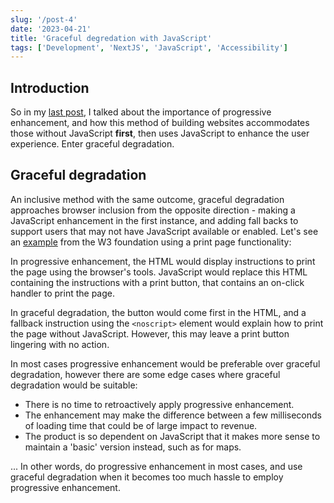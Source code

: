 ```yaml
---
slug: '/post-4'
date: '2023-04-21'
title: 'Graceful degredation with JavaScript'
tags: ['Development', 'NextJS', 'JavaScript', 'Accessibility']
---
```


## Introduction

So in my [last post](/blog/post-3), I talked about the importance of progressive enhancement, and how this method of building websites accommodates those without JavaScript **first**, then uses JavaScript to enhance the user experience. Enter graceful degradation.

## Graceful degradation

An inclusive method with the same outcome, graceful degradation approaches browser inclusion from the opposite direction - making a JavaScript enhancement in the first instance, and adding fall backs to support users that may not have JavaScript available or enabled. Let's see an [example](https://www.w3.org/wiki/Graceful_degradation_versus_progressive_enhancement) from the W3 foundation using a print page functionality:

In progressive enhancement, the HTML would display instructions to print the page using the browser's tools. JavaScript would replace this HTML containing the instructions with a print button, that contains an on-click handler to print the page.

In graceful degradation, the button would come first in the HTML, and a fallback instruction using the `<noscript>` element would explain how to print the page without JavaScript. However, this may leave a print button lingering with no action.

In most cases progressive enhancement would be preferable over graceful degradation, however there are some edge cases where graceful degradation would be suitable:

- There is no time to retroactively apply progressive enhancement.
- The enhancement may make the difference between a few milliseconds of loading time that could be of large impact to revenue.
- The product is so dependent on JavaScript that it makes more sense to maintain a 'basic' version instead, such as for maps.

... In other words, do progressive enhancement in most cases, and use graceful degradation when it becomes too much hassle to employ progressive enhancement.
